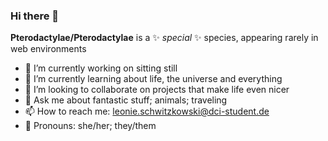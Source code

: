 ### Hi there 👋


**Pterodactylae/Pterodactylae** 
is a ✨ _special_ ✨ species, appearing rarely in web environments


- 🔭 I’m currently working on sitting still
- 🌱 I’m currently learning about life, the universe and everything
- 👯 I’m looking to collaborate on projects that make life even nicer
- 💬 Ask me about fantastic stuff; animals; traveling
- 📫 How to reach me: leonie.schwitzkowski@dci-student.de
- :whale: Pronouns: she/her; they/them


